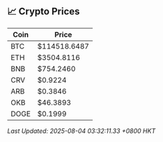 ## 📈 Crypto Prices

| Coin | Price |
| ---- | ----- |
| BTC | $114518.6487 |
| ETH | $3504.8116 |
| BNB | $754.2460 |
| CRV | $0.9224 |
| ARB | $0.3846 |
| OKB | $46.3893 |
| DOGE | $0.1999 |

_Last Updated: 2025-08-04 03:32:11.33 +0800 HKT_